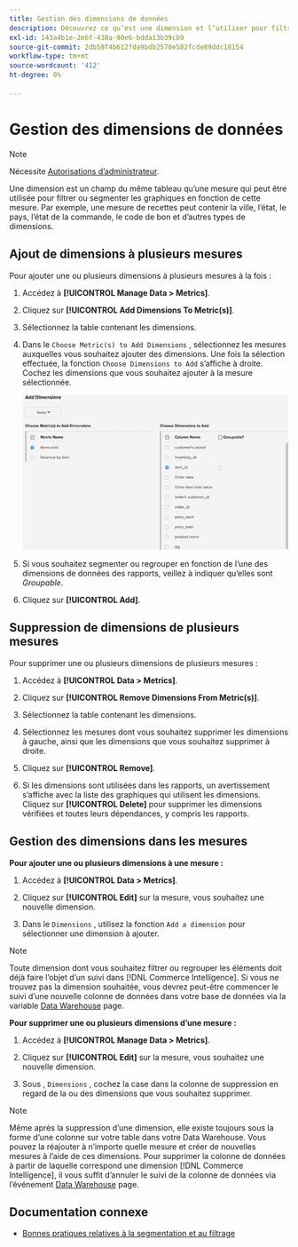 ```yaml
---
title: Gestion des dimensions de données
description: Découvrez ce qu’est une dimension et l’utiliser pour filtrer ou segmenter les graphiques en fonction d’une mesure.
exl-id: 143a4b1e-2e6f-438a-90e6-bdda13b39cb9
source-git-commit: 2db58f4b612fda9bdb2570e582fcde89ddc18154
workflow-type: tm+mt
source-wordcount: '412'
ht-degree: 0%

---
```


# Gestion des dimensions de données

>[!NOTE]
>
>Nécessite [Autorisations d’administrateur](../../administrator/user-management/user-management.md).

Une dimension est un champ du même tableau qu’une mesure qui peut être utilisée pour filtrer ou segmenter les graphiques en fonction de cette mesure. Par exemple, une mesure de recettes peut contenir la ville, l’état, le pays, l’état de la commande, le code de bon et d’autres types de dimensions.

## Ajout de dimensions à plusieurs mesures

Pour ajouter une ou plusieurs dimensions à plusieurs mesures à la fois :

1. Accédez à **[!UICONTROL Manage Data > Metrics]**.

1. Cliquez sur **[!UICONTROL Add Dimensions To Metric(s)]**.

1. Sélectionnez la table contenant les dimensions.

1. Dans le `Choose Metric(s) to Add Dimensions` , sélectionnez les mesures auxquelles vous souhaitez ajouter des dimensions. Une fois la sélection effectuée, la fonction `Choose Dimensions to Add` s’affiche à droite. Cochez les dimensions que vous souhaitez ajouter à la mesure sélectionnée.

   ![](../../assets/Add_Dimensions.png)

1. Si vous souhaitez segmenter ou regrouper en fonction de l’une des dimensions de données des rapports, veillez à indiquer qu’elles sont _Groupable_.

1. Cliquez sur **[!UICONTROL Add]**.

## Suppression de dimensions de plusieurs mesures

Pour supprimer une ou plusieurs dimensions de plusieurs mesures :

1. Accédez à **[!UICONTROL Data > Metrics]**.

1. Cliquez sur **[!UICONTROL Remove Dimensions From Metric(s)]**.

1. Sélectionnez la table contenant les dimensions.

1. Sélectionnez les mesures dont vous souhaitez supprimer les dimensions à gauche, ainsi que les dimensions que vous souhaitez supprimer à droite.

1. Cliquez sur **[!UICONTROL Remove]**.

1. Si les dimensions sont utilisées dans les rapports, un avertissement s’affiche avec la liste des graphiques qui utilisent les dimensions. Cliquez sur **[!UICONTROL Delete]** pour supprimer les dimensions vérifiées et toutes leurs dépendances, y compris les rapports.

## Gestion des dimensions dans les mesures

**Pour ajouter une ou plusieurs dimensions à une mesure :**

1. Accédez à **[!UICONTROL Data > Metrics]**.

1. Cliquez sur **[!UICONTROL Edit]** sur la mesure, vous souhaitez une nouvelle dimension.

1. Dans le `Dimensions` , utilisez la fonction `Add a dimension` pour sélectionner une dimension à ajouter.

>[!NOTE]
>
>Toute dimension dont vous souhaitez filtrer ou regrouper les éléments doit déjà faire l’objet d’un suivi dans [!DNL Commerce Intelligence]. Si vous ne trouvez pas la dimension souhaitée, vous devrez peut-être commencer le suivi d’une nouvelle colonne de données dans votre base de données via la variable [Data Warehouse](../data-warehouse-mgr/tour-dwm.md) page.


**Pour supprimer une ou plusieurs dimensions d’une mesure :**

1. Accédez à **[!UICONTROL Manage Data > Metrics]**.

1. Cliquez sur **[!UICONTROL Edit]** sur la mesure, vous souhaitez une nouvelle dimension.

1. Sous , `Dimensions` , cochez la case dans la colonne de suppression en regard de la ou des dimensions que vous souhaitez supprimer.

>[!NOTE]
>
>Même après la suppression d’une dimension, elle existe toujours sous la forme d’une colonne sur votre table dans votre Data Warehouse. Vous pouvez la réajouter à n’importe quelle mesure et créer de nouvelles mesures à l’aide de ces dimensions. Pour supprimer la colonne de données à partir de laquelle correspond une dimension [!DNL Commerce Intelligence], il vous suffit d’annuler le suivi de la colonne de données via l’événement [Data Warehouse](../data-warehouse-mgr/tour-dwm.md) page.

## Documentation connexe

* [Bonnes pratiques relatives à la segmentation et au filtrage](../../best-practices/segment-filter.md)
